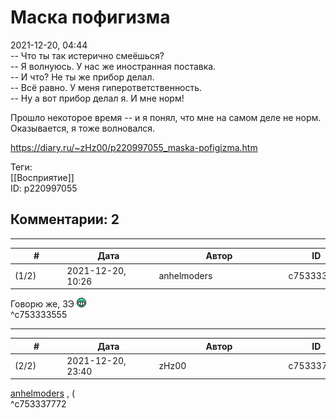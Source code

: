 Маска пофигизма
===============

  
2021-12-20, 04:44  
 -- Что ты так истерично смеёшься?   
 -- Я волнуюсь. У нас же иностранная поставка.   
 -- И что? Не ты же прибор делал.   
 -- Всё равно. У меня гиперответственность.   
 -- Ну а вот прибор делал я. И мне норм!   
   
 Прошло некоторое время -- и я понял, что мне на самом деле не норм. Оказывается, я тоже волновался.   
  
<https://diary.ru/~zHz00/p220997055_maska-pofigizma.htm>  
  
Теги:  
[[Восприятие]]  
ID: p220997055  


Комментарии: 2
--------------

  


---



|         #         |              Дата              |                     Автор                     |           ID           |
| --- | --- | --- | --- |
| (1/2) | 2021-12-20, 10:26 | anhelmoders | c753333555 |

  
 Говорю же, 3Э ![:D](pics/1131.gif)   
 ^c753333555

---



|         #         |              Дата              |                     Автор                     |           ID           |
| --- | --- | --- | --- |
| (2/2) | 2021-12-20, 23:40 | zHz00 | c753337772 |

  
  [anhelmoders](https://anhelmoders.diary.ru "No plans. Only wonders.")  , (   
 ^c753337772